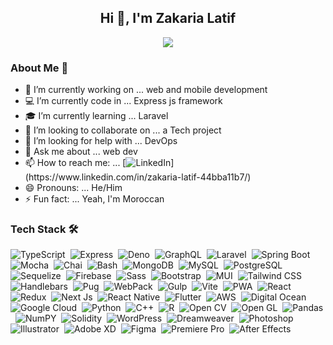 <h2 align="center">Hi 👋, I'm Zakaria Latif</h2>

<p align="center">
    <img src="https://readme-typing-svg.herokuapp.com?color=C9D1CC&width=430&height=65&lines=An+Enthusiastic+Learner;Passionate+at+Learning+New+Technologies;Empowering+Others;Nice+To+Meet+You+...&center=true"></a>
</p>

### About Me 🚀

-   💼 I’m currently working on ... web and mobile development
-   💻 I’m currently code in ... Express js framework
-   🎓 I’m currently learning ... Laravel
-   👯 I’m looking to collaborate on ... a Tech project
-   🤔 I’m looking for help with ... DevOps
-   💬 Ask me about ... web dev
-   📫 How to reach me: ...  [![LinkedIn](https://img.shields.io/badge/-LinkedIn-blue?style=flat&logo=LinkedIn&logColor=2465B0&link=(https://www.linkedin.com/in/zakaria-latif-44bba11b7/))](https://www.linkedin.com/in/zakaria-latif-44bba11b7/)
-   😄 Pronouns: ... He/Him
-   ⚡ Fun fact: ... Yeah, I'm Moroccan


### Tech Stack 🛠

![TypeScript](https://img.shields.io/badge/-TypeScript-141321?style=flat&logo=typescript)&nbsp;
![Express](https://img.shields.io/badge/-Express-141321?style=flat&logo=Express)&nbsp;
![Deno](https://img.shields.io/badge/-Deno-141321?style=flat&logo=deno)&nbsp;
![GraphQL](https://img.shields.io/badge/-GraphQL-141321?style=flat&logo=GraphQL&logoColor=DF34A6)&nbsp;
![Laravel](https://img.shields.io/badge/-Laravel-141321?style=flat&logo=Laravel)&nbsp;
![Spring Boot](https://img.shields.io/badge/-SpringBoot-141321?style=flat&logo=SpringBoot&logoColor=6DB33F)&nbsp;
![Mocha](https://img.shields.io/badge/-Mocha-141321?style=flat&logo=Mocha)&nbsp;
![Chai](https://img.shields.io/badge/-Chai-141321?style=flat&logo=Chai&logoColor=A30701)&nbsp;
![Bash](https://img.shields.io/badge/-Bash-141321?style=flat&logo=GNUBash)&nbsp;
![MongoDB](https://img.shields.io/badge/-MongoDB-141321?style=flat&logo=MongoDB)&nbsp;
![MySQL](https://img.shields.io/badge/-MySQL-141321?style=flat&logo=MySQL)&nbsp;
![PostgreSQL](https://img.shields.io/badge/-PostgreSQL-141321?style=flat&logo=PostgreSQL)&nbsp;
![Sequelize](https://img.shields.io/badge/-Sequelize-141321?style=flat&logo=sequelize)&nbsp;
![Firebase](https://img.shields.io/badge/-Firebase-141321?style=flat&logo=Firebase&logoColor=FFCA28)&nbsp;
![Sass](https://img.shields.io/badge/-Sass-141321?style=flat&logo=Sass&logoColor=CC6699)&nbsp;
![Bootstrap](https://img.shields.io/badge/-Bootstrap-141321?style=flat&logo=bootstrap&logoColor=563D7C)&nbsp;
![MUI](https://img.shields.io/badge/-MUI-141321?style=flat&logo=MUI&logoColor=007FFF)&nbsp;
![Tailwind CSS](https://img.shields.io/badge/-Tailwind-141321?style=flat&logo=TailwindCSS&logoColor=06B6D4)&nbsp;
![Handlebars](https://img.shields.io/badge/-Handlebars-141321?style=flat&logo=handlebars.js)&nbsp;
![Pug](https://img.shields.io/badge/-Pug-141321?style=flat&logo=pug)&nbsp;
![WebPack](https://img.shields.io/badge/-Webpack-141321?style=flat&logo=webpack)&nbsp;
![Gulp](https://img.shields.io/badge/-Gulp-141321?style=flat&logo=gulp)&nbsp;
![Vite](https://img.shields.io/badge/-Vite-141321?style=flat&logo=vite)&nbsp;
![PWA](https://img.shields.io/badge/-PWA-141321?style=flat&logo=PWA&logoColor=5A0FC8)&nbsp;
![React](https://img.shields.io/badge/-React-141321?style=flat&logo=react)&nbsp;
![Redux](https://img.shields.io/badge/-Redux-141321?style=flat&logo=redux&logoColor=764ABC)&nbsp;
![Next Js](https://img.shields.io/badge/-Next-141321?style=flat&logo=next.js)&nbsp;
![React Native](https://img.shields.io/badge/-React%20Native-141321?style=flat&logo=react)&nbsp;
![Flutter](https://img.shields.io/badge/-Flutter-141321?style=flat&logo=flutter&logoColor=02569B)&nbsp;
![AWS](https://img.shields.io/badge/-AWS-141321?style=flat&logo=amazonaws)&nbsp;
![Digital Ocean](https://img.shields.io/badge/-Digital&nbsp;Ocean-141321?style=flat&logo=digitalocean)&nbsp;
![Google Cloud](https://img.shields.io/badge/-Google&nbsp;Cloud-141321?style=flat&logo=googlecloud)&nbsp;
![Python](https://img.shields.io/badge/-Python-141321?style=flat&logo=Python)&nbsp;
![C++](https://img.shields.io/badge/-C++-141321?style=flat&logo=C%2B%2B&logoColor=00599C)&nbsp;
![R](https://img.shields.io/badge/-R-141321?style=flat&logo=r&logoColor=276DC3)&nbsp;
![Open CV](https://img.shields.io/badge/-Open&nbsp;CV-141321?style=flat&logo=opencv&logoColor=5C3EE8)&nbsp;
![Open GL](https://img.shields.io/badge/-Open&nbsp;GL-141321?style=flat&logo=opengl)&nbsp;
![Pandas](https://img.shields.io/badge/-Pandas-141321?style=flat&logo=pandas&logoColor=150458)&nbsp;
![NumPY](https://img.shields.io/badge/-Numpy-141321?style=flat&logo=numpy&logoColor=013243)&nbsp;
![Solidity](https://img.shields.io/badge/-Solidity-141321?style=flat&logo=solidity)&nbsp;
![WordPress](https://img.shields.io/badge/-WordPress-141321?style=flat&logo=wordpress&logoColor=21759B)&nbsp;
![Dreamweaver](https://img.shields.io/badge/-Dreamweaver-141321?style=flat&logo=adobedreamweaver)&nbsp;
![Photoshop](https://img.shields.io/badge/-Photoshop-141321?style=flat&logo=adobephotoshop)&nbsp;
![Illustrator](https://img.shields.io/badge/-Illustrator-141321?style=flat&logo=adobeillustrator)&nbsp;
![Adobe XD](https://img.shields.io/badge/-Adobe&nbsp;XD-141321?style=flat&logo=adobexd)&nbsp;
![Figma](https://img.shields.io/badge/-Figma-141321?style=flat&logo=figma)&nbsp;
![Premiere Pro](https://img.shields.io/badge/-Premiere&nbsp;Pro-141321?style=flat&logo=adobepremierepro)&nbsp;
![After Effects](https://img.shields.io/badge/-After&nbsp;Effects-141321?style=flat&logo=adobeaftereffects)&nbsp;
